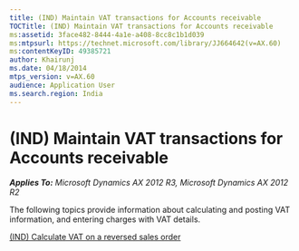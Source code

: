 ```yaml
---
title: (IND) Maintain VAT transactions for Accounts receivable
TOCTitle: (IND) Maintain VAT transactions for Accounts receivable
ms:assetid: 3face482-8444-4a1e-a408-8cc8c1b1d039
ms:mtpsurl: https://technet.microsoft.com/library/JJ664642(v=AX.60)
ms:contentKeyID: 49385721
author: Khairunj
ms.date: 04/18/2014
mtps_version: v=AX.60
audience: Application User
ms.search.region: India
---
```


# (IND) Maintain VAT transactions for Accounts receivable 


_**Applies To:** Microsoft Dynamics AX 2012 R3, Microsoft Dynamics AX 2012 R2_

The following topics provide information about calculating and posting VAT information, and entering charges with VAT details.

[(IND) Calculate VAT on a reversed sales order](ind-calculate-vat-on-a-reversed-sales-order.md)

  


